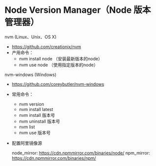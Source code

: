 

# Node Version Manager（Node 版本管理器）



nvm (Linux、Unix、OS X)
  + https://github.com/creationix/nvm
  + 产用命令：
    - nvm install node （安装最新版本的node）
    - nvm use node （使用指定版本的node）


nvm-windows (Windows)
  + https://github.com/coreybutler/nvm-windows

  + 常用命令：
    - nvm version
    - nvm install latest
    - nvm install 版本号
    - nvm uninstall 版本号
    - nvm list
    - nvm use 版本号
    
+ 配置阿里镜像源

  node_mirror: https://cdn.npmmirror.com/binaries/node/
  npm_mirror: https://cdn.npmmirror.com/binaries/npm/

